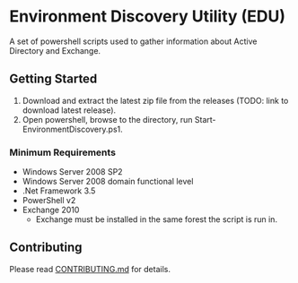 # Environment Discovery Utility (EDU)

A set of powershell scripts used to gather information about Active Directory and Exchange.

## Getting Started

1. Download and extract the latest zip file from the releases (TODO: link to download latest release).
2. Open powershell, browse to the directory, run Start-EnvironmentDiscovery.ps1.

### Minimum Requirements

- Windows Server 2008 SP2
- Windows Server 2008 domain functional level 
- .Net Framework 3.5
- PowerShell v2
- Exchange 2010
  - Exchange must be installed in the same forest the script is run in.
  
## Contributing

Please read [CONTRIBUTING.md](https://github.rackspace.com/MicrosoftEng/environment-discovery-utility/blob/master/CONTRIBUTING.md) for details.
